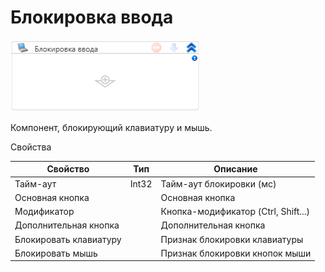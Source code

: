 # Блокировка ввода

![](<../../../.gitbook/assets/image (908).png>)



Компонент, блокирующий клавиатуру и мышь.

Свойства

| Свойство               | Тип   | Описание                            |
| ---------------------- | ----- | ----------------------------------- |
| Тайм-аут               | Int32 | Тайм-аут блокировки (мс)            |
| Основная кнопка        |       | Основная кнопка                     |
| Модификатор            |       | Кнопка-модификатор (Ctrl, Shift...) |
| Дополнительная кнопка  |       | Дополнительная кнопка               |
| Блокировать клавиатуру |       | Признак блокировки клавиатуры       |
| Блокировать мышь       |       | Признак блокировки кнопок мыши      |

